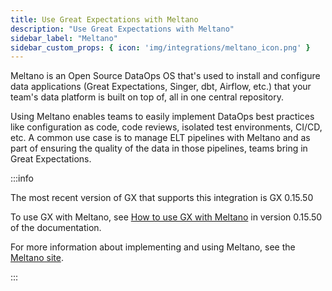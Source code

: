 ```yaml
---
title: Use Great Expectations with Meltano
description: "Use Great Expectations with Meltano"
sidebar_label: "Meltano"
sidebar_custom_props: { icon: 'img/integrations/meltano_icon.png' }
---
```


Meltano is an Open Source DataOps OS that's used to install and configure data applications (Great Expectations, Singer, dbt, Airflow, etc.) that your team's data platform is built on top of, all in one central repository.

Using Meltano enables teams to easily implement DataOps best practices like configuration as code, code reviews, isolated test environments, CI/CD, etc.  A common use case is to manage ELT pipelines with Meltano and as part of ensuring the quality of the data in those pipelines, teams bring in Great Expectations.

:::info 

The most recent version of GX that supports this integration is GX 0.15.50

To use GX with Meltano, see [How to use GX with Meltano](/docs/0.15.50/deployment_patterns/how_to_use_great_expectations_with_meltano) in version 0.15.50 of the documentation.

For more information about implementing and using Meltano, see the [Meltano site](https://meltano.com/).

:::